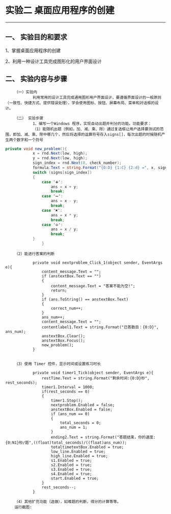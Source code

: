 # 实验二 桌面应用程序的创建

---

## 一、 实验目的和要求

1、掌握桌面应用程序的创建

2、利用一种设计工具完成图形化的用户界面设计

## 二、 实验内容与步骤
        （一）实验内
                利用常用的设计工具完成通用图形用户界面设计，要遵循界面设计的一般原则（一致性、快捷方式、提供错误处理），学会使用图标、按钮、屏幕布局、菜单和对话框的设计。

        （二） 实验步骤
                1、编写一个Windows 程序，实现自动出题并判分的功能。功能要求：
                （1）能随机出题（例如，加、减、乘、除）通过复选框让用户选择要测试的范围，即加、减、乘、除中哪几个，然后将选择的运算符号存入signs[]，每次出题的时候随机产生两个数字和一个符号

``` c#
private void new_problem(){        
            x = rnd.Next(low, high);            
            y = rnd.Next(low, high);            
            sign_index = rnd.Next(0, check_number);            
            formula.Text = string.Format("{0:D} {1:C} {2:d} =", x, signs[sign_index], y);            
            switch (signs[sign_index])            
            {            
                case '➕':                
                    ans = x + y;                    
                    break;
                case '➖':
                    ans = x - y;
                    break;
                case '✖':
                    ans = x * y;
                    break;
                case '➗':
                    ans = x / y;
                    break;
            }
                }
  ```

        （2）能进行答案的判断

                private void nextproblem_Click_1(object sender, EventArgs e){
                    content_message.Text = "";
                    if (anstextBox.Text == "")
                    {
                        content_message.Text = "答案不能为空!";
                        return;
                    }
                    if (ans.ToString() == anstextBox.Text)
                    {
                        correct_num++;
                    }
                    ans_num++;
                    content_message.Text = "";
                    contentlabel1.Text = string.Format("已答数目：{0:D}", ans_num);
                    anstextBox.Clear();
                    anstextBox.Focus();
                    new_problem();
                }
                

        （3）使用 Timer 控件，显示时间或设置练习时长

                private void timer1_Tick(object sender, EventArgs e){
                    restTime.Text = string.Format("剩余时间:{0:D}秒", rest_seconds);
                    timer1.Interval = 1000;
                    if(rest_seconds == 0)
                    {
                        timer1.Stop();
                        nextproblem.Enabled = false;
                        anstextBox.Enabled = false;
                        if (ans_num == 0)
                        {
                            total_seconds = 0;
                            ans_num = 1;
                        }
                        ending2.Text = string.Format("答题结束，你的速度:{0:N1}秒/题",((float)total_seconds)/((float)ans_num));
                        totaltimetextBox.Enabled = true;
                        low_line.Enabled = true;
                        high_line.Enabled = true;
                        s1.Enabled = true;
                        s2.Enabled = true;
                        s3.Enabled = true;
                        s4.Enabled = true;
                        start.Enabled = true;
                    }
                    rest_seconds--;
                }

        （4）其他扩充功能（选做），如难题的判断，得分的计算等等。
        运行截图:












 





















